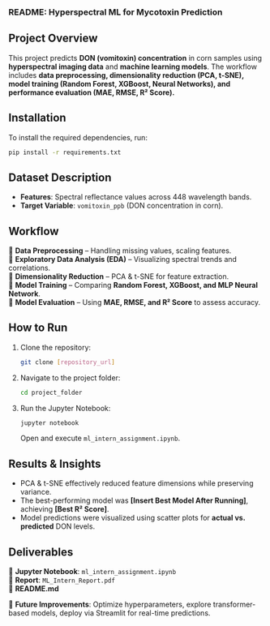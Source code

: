 ### **README: Hyperspectral ML for Mycotoxin Prediction**  

## **Project Overview**  
This project predicts **DON (vomitoxin) concentration** in corn samples using **hyperspectral imaging data** and **machine learning models**. The workflow includes **data preprocessing, dimensionality reduction (PCA, t-SNE), model training (Random Forest, XGBoost, Neural Networks), and performance evaluation (MAE, RMSE, R² Score).**  

## **Installation**  
To install the required dependencies, run:  
```bash
pip install -r requirements.txt
```  

## **Dataset Description**  
- **Features**: Spectral reflectance values across 448 wavelength bands.  
- **Target Variable**: `vomitoxin_ppb` (DON concentration in corn).  

## **Workflow**  
🔹 **Data Preprocessing** – Handling missing values, scaling features.  
🔹 **Exploratory Data Analysis (EDA)** – Visualizing spectral trends and correlations.  
🔹 **Dimensionality Reduction** – PCA & t-SNE for feature extraction.  
🔹 **Model Training** – Comparing **Random Forest, XGBoost, and MLP Neural Network**.  
🔹 **Model Evaluation** – Using **MAE, RMSE, and R² Score** to assess accuracy.  

## **How to Run**  
1. Clone the repository:  
   ```bash
   git clone [repository_url]
   ```  
2. Navigate to the project folder:  
   ```bash
   cd project_folder
   ```  
3. Run the Jupyter Notebook:  
   ```bash
   jupyter notebook
   ```  
   Open and execute `ml_intern_assignment.ipynb`.  

## **Results & Insights**  
- PCA & t-SNE effectively reduced feature dimensions while preserving variance.  
- The best-performing model was **[Insert Best Model After Running]**, achieving **[Best R² Score]**.  
- Model predictions were visualized using scatter plots for **actual vs. predicted** DON levels.  

## **Deliverables**  
📑 **Jupyter Notebook**: `ml_intern_assignment.ipynb`  
📘 **Report**: `ML_Intern_Report.pdf`  
📂 **README.md**  


🚀 **Future Improvements**: Optimize hyperparameters, explore transformer-based models, deploy via Streamlit for real-time predictions.
